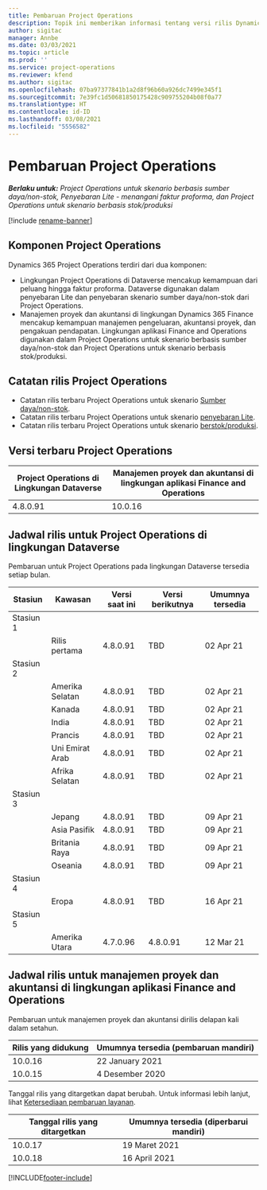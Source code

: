 ```yaml
---
title: Pembaruan Project Operations
description: Topik ini memberikan informasi tentang versi rilis Dynamics 365 Project Operations.
author: sigitac
manager: Annbe
ms.date: 03/03/2021
ms.topic: article
ms.prod: ''
ms.service: project-operations
ms.reviewer: kfend
ms.author: sigitac
ms.openlocfilehash: 07ba97377841b1a2d8f96b60a926dc7499e345f1
ms.sourcegitcommit: 7e39fc1d50681850175428c909755204b08f0a77
ms.translationtype: HT
ms.contentlocale: id-ID
ms.lasthandoff: 03/08/2021
ms.locfileid: "5556582"
---
```

# <a name="project-operations-updates"></a>Pembaruan Project Operations

_**Berlaku untuk:** Project Operations untuk skenario berbasis sumber daya/non-stok, Penyebaran Lite - menangani faktur proforma, dan Project Operations untuk skenario berbasis stok/produksi_

[!include [rename-banner](~/includes/cc-data-platform-banner.md)]

## <a name="project-operations-components"></a>Komponen Project Operations

Dynamics 365 Project Operations terdiri dari dua komponen:

- Lingkungan Project Operations di Dataverse mencakup kemampuan dari peluang hingga faktur proforma. Dataverse digunakan dalam penyebaran Lite dan penyebaran skenario sumber daya/non-stok dari Project Operations.
- Manajemen proyek dan akuntansi di lingkungan Dynamics 365 Finance mencakup kemampuan manajemen pengeluaran, akuntansi proyek, dan pengakuan pendapatan. Lingkungan aplikasi Finance and Operations digunakan dalam Project Operations untuk skenario berbasis sumber daya/non-stok dan Project Operations untuk skenario berbasis stok/produksi.

## <a name="project-operations-release-notes"></a>Catatan rilis Project Operations
- Catatan rilis terbaru Project Operations untuk skenario [Sumber daya/non-stok](whats-new-mar-2021-resource-based.md).
- Catatan rilis terbaru Project Operations untuk skenario [penyebaran Lite](../pro/whats-new/whats-new-mar-2021-lite.md).
- Catatan rilis terbaru Project Operations untuk skenario [berstok/produksi](../prod-pma/whats-new/whats-new-jan-2021-stocked.md).

## <a name="project-operations-latest-version"></a>Versi terbaru Project Operations

| Project Operations di Lingkungan Dataverse | Manajemen proyek dan akuntansi di lingkungan aplikasi Finance and Operations |
| --- | --- |
| 4.8.0.91 | 10.0.16 |

## <a name="release-schedule-for-project-operations-on-dataverse-environment"></a>Jadwal rilis untuk Project Operations di lingkungan Dataverse

Pembaruan untuk Project Operations pada lingkungan Dataverse tersedia setiap bulan. 

| Stasiun   | Kawasan        | Versi saat ini | Versi berikutnya | Umumnya tersedia |
|-----------|---------------|-----------------|--------------|---------------------|
| Stasiun 1 |   &nbsp;      |    &nbsp;       | &nbsp;       |      &nbsp;         |
|   &nbsp;  | Rilis pertama |  4.8.0.91       | TBD     | 02 Apr 21           |
| Stasiun 2 |   &nbsp;      |    &nbsp;       | &nbsp;       |      &nbsp;         |
|   &nbsp;  | Amerika Selatan |  4.8.0.91       | TBD     | 02 Apr 21           |
|    &nbsp; | Kanada        |  4.8.0.91       | TBD     | 02 Apr 21           |
|   &nbsp;  | India         |  4.8.0.91       | TBD     | 02 Apr 21           |
|   &nbsp;  | Prancis         |  4.8.0.91       | TBD     | 02 Apr 21           |
|   &nbsp;  | Uni Emirat Arab         |  4.8.0.91       | TBD     | 02 Apr 21           |
|   &nbsp;  | Afrika Selatan         |  4.8.0.91       | TBD     | 02 Apr 21           |
| Stasiun 3  |      &nbsp;   |     &nbsp;      |     &nbsp;   |      &nbsp;         |
|   &nbsp;  | Jepang         |  4.8.0.91       | TBD     | 09 Apr 21           |
|   &nbsp;  | Asia Pasifik  |  4.8.0.91       | TBD     | 09 Apr 21           |
|   &nbsp;  | Britania Raya |  4.8.0.91       | TBD     | 09 Apr 21           |
|   &nbsp;  | Oseania       |  4.8.0.91       | TBD     | 09 Apr 21           |
| Stasiun 4 |     &nbsp;    |     &nbsp;      |     &nbsp;   |      &nbsp;         |
|   &nbsp;  | Eropa        |  4.8.0.91       | TBD     | 16 Apr 21           |
| Stasiun 5 |     &nbsp;    |     &nbsp;      |     &nbsp;   |      &nbsp;         |
|   &nbsp;  | Amerika Utara |  4.7.0.96       | 4.8.0.91     | 12 Mar 21           |

## <a name="release-schedule-for-project-management-and-accounting-in-the-finance-and-operations-apps-environment"></a>Jadwal rilis untuk manajemen proyek dan akuntansi di lingkungan aplikasi Finance and Operations

Pembaruan untuk manajemen proyek dan akuntansi dirilis delapan kali dalam setahun.

| Rilis yang didukung | Umumnya tersedia (pembaruan mandiri) |
| --- | --- |
| 10.0.16 | 22 January 2021 |
| 10.0.15 | 4 Desember 2020 |


Tanggal rilis yang ditargetkan dapat berubah. Untuk informasi lebih lanjut, lihat [Ketersediaan pembaruan layanan](https://docs.microsoft.com/dynamics365/fin-ops-core/fin-ops/get-started/public-preview-releases?toc=/dynamics365/finance/toc.json).

| Tanggal rilis yang ditargetkan | Umumnya tersedia (diperbarui mandiri) |
| --- | --- |
| 10.0.17 | 19 Maret 2021 |
| 10.0.18 | 16 April 2021 |


[!INCLUDE[footer-include](../includes/footer-banner.md)]
